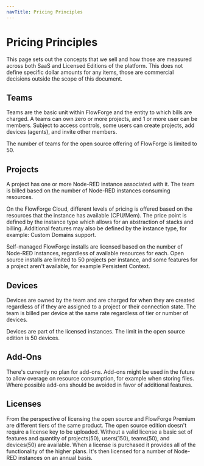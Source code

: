 ```yaml
---
navTitle: Pricing Principles
---
```


# Pricing Principles

This page sets out the concepts that we sell and how those are measured across both SaaS and Licensed Editions of the platform.
This does not define specific dollar amounts for any items, those are commercial decisions outside the scope of this document.

## Teams

Teams are the basic unit within FlowForge and the entity to which bills are charged.
A teams can own zero or more projects, and 1 or more user can be members. Subject
to access controls, some users can create projects, add devices (agents), and invite
other members.

The number of teams for the open source offering of FlowForge is limited to 50.

## Projects

A project has one or more Node-RED instance associated with it. The team is billed
based on the number of Node-RED instances consuming resources.

On the FlowForge Cloud, different levels of pricing is offered based on the
resources that the instance has available (CPU/Mem). The price point is defined
by the instance type which allows for an abstraction of stacks and billing. Additional
features may also be defined by the instance type, for example: Custom Domains support.

Self-managed FlowForge installs are licensed based on the number of Node-RED instances, regardless of
available resources for each. Open source installs are limited to 50 projects per
instance, and some features for a project aren't available, for example Persistent Context.

## Devices

Devices are owned by the team and are charged for when they are created
regardless of if they are assigned to a project or their connection state.
The team is billed per device at the same rate regardless of tier or number of devices.

Devices are part of the licensed instances. The limit in the open source edition is 50 devices.

## Add-Ons

There's currently no plan for add-ons. Add-ons might be used in the future to
allow overage on resource consumption, for example when storing files.
Where possible add-ons should be avoided in favor of additional features.

## Licenses

From the perspective of licensing the open source and FlowForge Premium are
different tiers of the same product. The open source edition doesn't require a
license key to be uploaded. Without a valid license a basic set of features and
quantity of projects(50), users(150), teams(50), and devices(50) are available.
When a license is purchased it provides all of the functionality of the higher
plans. It's then licensed for a number of Node-RED instances on an annual basis.
